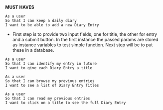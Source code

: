**MUST HAVES**
```
As a user
So that I can keep a daily diary
I want to be able to add a new Diary Entry
```
* First step is to provide two input fields, one for title, the other for entry and a submit button. In the first instance the passed params are stored as instance variables to test simple function. Next step will be to put these in a database.

```
As a user
So that I can identify my entry in future
I want to give each Diary Entry a title
```
```
As a user
So that I can browse my previous entries
I want to see a list of Diary Entry Titles
```
```
As a user
So that I can read my previous entries
I want to click on a title to see the full Diary Entry
```
